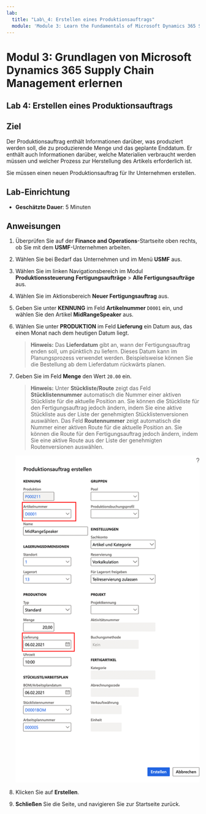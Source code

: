 ```yaml
---
lab:
  title: "Lab\_4: Erstellen eines Produktionsauftrags"
  module: 'Module 3: Learn the Fundamentals of Microsoft Dynamics 365 Supply Chain Management'
---
```


# Modul 3: Grundlagen von Microsoft Dynamics 365 Supply Chain Management erlernen

## Lab 4: Erstellen eines Produktionsauftrags

## Ziel

Der Produktionsauftrag enthält Informationen darüber, was produziert werden soll, die zu produzierende Menge und das geplante Enddatum. Er enthält auch Informationen darüber, welche Materialien verbraucht werden müssen und welcher Prozess zur Herstellung des Artikels erforderlich ist.

Sie müssen einen neuen Produktionsauftrag für Ihr Unternehmen erstellen.

## Lab-Einrichtung

   - **Geschätzte Dauer**: 5 Minuten

## Anweisungen

1.  Überprüfen Sie auf der **Finance and Operations**-Startseite oben rechts, ob Sie mit dem **USMF**-Unternehmen arbeiten. 

1.  Wählen Sie bei Bedarf das Unternehmen und im Menü **USMF** aus. 

1.  Wählen Sie im linken Navigationsbereich im Modul **Produktionssteuerung** **Fertigungsaufträge** > **Alle Fertigungsaufträge** aus. 

1.  Wählen Sie im Aktionsbereich **Neuer Fertigungsauftrag** aus. 

1.  Geben Sie unter **KENNUNG** im Feld **Artikelnummer** `D0001` ein, und wählen Sie den Artikel **MidRangeSpeaker** aus. 

1.  Wählen Sie unter **PRODUKTION** im Feld **Lieferung** ein Datum aus, das einen Monat nach dem heutigen Datum liegt. 
   
    > **Hinweis:** Das **Lieferdatum** gibt an, wann der Fertigungsauftrag enden soll, um pünktlich zu liefern. Dieses Datum kann im Planungsprozess verwendet werden. Beispielsweise können Sie die Bestellung ab dem Lieferdatum rückwärts planen. 

1.  Geben Sie im Feld **Menge** den Wert `20.00` ein. 

    > **Hinweis:** Unter **Stückliste/Route** zeigt das Feld **Stücklistennummer** automatisch die Nummer einer aktiven Stückliste für die aktuelle Position an. Sie können die Stückliste für den Fertigungsauftrag jedoch ändern, indem Sie eine aktive Stückliste aus der Liste der genehmigten Stücklistenversionen auswählen. Das Feld **Routennummer** zeigt automatisch die Nummer einer aktiven Route für die aktuelle Position an. Sie können die Route für den Fertigungsauftrag jedoch ändern, indem Sie eine aktive Route aus der Liste der genehmigten Routenversionen auswählen. 

    ![Bildschirmbild mit der vollständigen Anzeige des Bereichs „Produktionsauftrag erstellen“](./media/lp1-m4-new-production-order-pane.png)

1.  Klicken Sie auf **Erstellen**. 

1.  **Schließen** Sie die Seite, und navigieren Sie zur Startseite zurück. 

